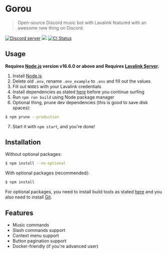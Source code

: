 # Gorou
> Open-source Discord music bot with Lavalink featured with an awesome new thing on Discord.

<a href="https://zhycorp.net/discord"><img src="https://img.shields.io/discord/332877090003091456?color=7289da&logo=discord&logoColor=white" alt="Discord server" /></a>
<img src="https://badgen.net/badge/icon/typescript?icon=typescript&label"></a>
<a href="https://github.com/zhycorp/gorou/actions?query=workflow%3A%22Lint+code+%26+compile+test%22"><img src="https://github.com/zhycorp/gorou/workflows/Lint%20code%20&%20compile%20test/badge.svg" alt="CI Status" /></a>

## Usage

**Requires [Node.js](https://nodejs.org) version v16.6.0 or above and**
**Requires [Lavalink Server](https://github.com/freyacodes/Lavalink).**

1. Install [Node.js](https://nodejs.org)
2. Delete old `.env`, rename `.env_example` to `.env` and fill out the values
3. Fill out `NODES` with your Lavalink credentials
4. Install dependencies as stated [here](https://github.com/zhycorp/disc-11#Installation) before you continue surfing
5. Run `npm run build` using Node package manager
6. Optional thing, prune dev dependencies (this is good to save disk spaces):
```sh
$ npm prune --production
```
7. Start it with `npm start`, and you're done!

## Installation

Without optional packages:
```sh
$ npm install --no-optional
```

With optional packages (recommended):
```sh
$ npm install
```
For optional packages, you need to install build tools as stated [here](https://github.com/nodejs/node-gyp#installation) and you also need to install [Git](https://git-scm.com/).

## Features
- Music commands
- Slash commands support
- Context menu support
- Button pagination support
- Docker-friendly (if you're advanced user)
